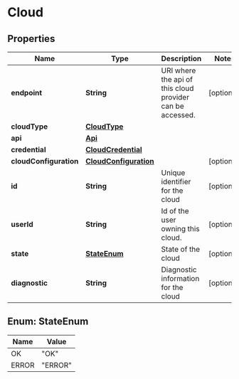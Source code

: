 
# Cloud

## Properties
Name | Type | Description | Notes
------------ | ------------- | ------------- | -------------
**endpoint** | **String** | URI where the api of this cloud provider can be accessed. |  [optional]
**cloudType** | [**CloudType**](CloudType.md) |  | 
**api** | [**Api**](Api.md) |  | 
**credential** | [**CloudCredential**](CloudCredential.md) |  | 
**cloudConfiguration** | [**CloudConfiguration**](CloudConfiguration.md) |  |  [optional]
**id** | **String** | Unique identifier for the cloud |  [optional]
**userId** | **String** | Id of the user owning this cloud.  |  [optional]
**state** | [**StateEnum**](#StateEnum) | State of the cloud |  [optional]
**diagnostic** | **String** | Diagnostic information for the cloud |  [optional]


<a name="StateEnum"></a>
## Enum: StateEnum
Name | Value
---- | -----
OK | &quot;OK&quot;
ERROR | &quot;ERROR&quot;



